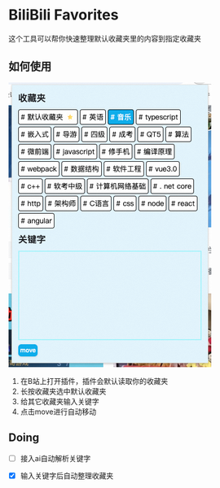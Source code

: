 # BiliBili Favorites

这个工具可以帮你快速整理默认收藏夹里的内容到指定收藏夹

## 如何使用

![](readme/product.png)

1. 在B站上打开插件，插件会默认读取你的收藏夹
2. 长按收藏夹选中默认收藏夹
3. 给其它收藏夹输入关键字
4. 点击move进行自动移动

## Doing

* [ ] 接入ai自动解析关键字
* [x] 输入关键字后自动整理收藏夹

